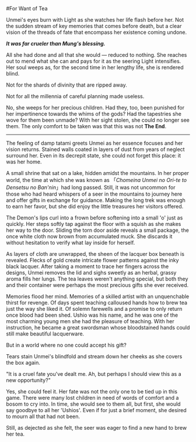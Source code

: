 #For Want of Tea

Unmei's eyes burn with Light as she watches her life flash before her. Not the sudden stream of key memories that comes before death, but a clear vision of the threads of fate that encompass her existence coming undone.

***It was far crueler than Mung's blessing.***

All she had done and all that she would — reduced to nothing. She reaches out to mend what she can and pays for it as the seering Light intensifies. Her soul weeps as, for the second time in her lengthy life, she is rendered blind.

Not for the shards of divinity that are ripped away.

Not for all the millennia of careful planning made useless.

No, she weeps for her precious children. Had they, too, been punished for her impertinence towards the whims of the gods? Had the tapestries she wove for them been unmade? With her sight stolen, she could no longer see them. The only comfort to be taken was that this was not **The End**.

---

The feeling of damp tatami greets Unmei as her essence focuses and her vision returns. Stained walls coated in layers of dust from years of neglect surround her. Even in its decrepit state, she could not forget this place: it was her home.

A small shrine that sat on a lake, hidden amidst the mountains. In her proper world, the time at which she was known as 「*Chomeina Unmei no Ori-te to Densetsu no Ban'nin*」had long passed. Still, it was not uncommon for those who had heard whispers of a seer in the mountains to journey here and offer gifts in exchange for guidance. Making the long trek was enough to earn her favor, but she did enjoy the little treasures her visitors offered.

The Demon's lips curl into a frown before softening into a small 'o' just as quickly. Her steps softly tap against the floor with a squish as she makes her way to the door. Sliding the torn door aside reveals a small package, the once white cloth now brown from accumulated muck. She discards it without hesitation to verify what lay inside for herself.

As layers of cloth are unwrapped, the sheen of the lacquer box beneath is revealed. Flecks of gold create intricate flower patterns against the inky black lacquer. After taking a moment to trace her fingers across the designs, Unmei removes the lid and sighs sweetly as an herbal, grassy aroma fills her lungs. The tea leaves weren't anything special, but both they and their container were perhaps the most precious gifts she ever received.

Memories flood her mind. Memories of a skilled artist with an unquenchable thirst for revenge. Of days spent teaching calloused hands how to brew tea just the way she liked it. Of solemn farewells and a promise to only return once blood had been shed. Ushio was his name, and he was one of the most charming young men she had the pleasure of teaching. With her instruction, he became a great swordsman whose bloodstained hands could still make beautiful lacquerware.

But in a world where no one could accept his gift?

Tears stain Unmei's blindfold and stream down her cheeks as she covers the box again.

"It is a cruel fate you've dealt me. Ah, but perhaps I should view this as a new opportunity?"

Yes, she could feel it. Her fate was not the only one to be tied up in this game. There were many lost children in need of words of comfort and a bosom to cry into. In time, she would see to them all, but first, she would say goodbye to all her 'Ushios'. Even if for just a brief moment, she desired to mourn all that had not been.

Still, as dejected as she felt, the seer was eager to find a new hand to brew her tea.